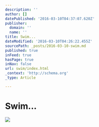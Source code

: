 ```yaml
---
description: ''
author: []
datePublished: '2016-03-10T04:37:07.620Z'
publisher:
  domain: ''
  name: ''
title: Swim...
dateModified: '2016-03-10T04:26:22.455Z'
sourcePath: _posts/2016-03-10-swim.md
published: true
inFeed: true
hasPage: true
inNav: false
url: swim/index.html
_context: 'http://schema.org'
_type: Article

---
```

# Swim...
![](https://the-grid-user-content.s3-us-west-2.amazonaws.com/d821456b-2af9-495b-8635-1d9d397641ed.png)